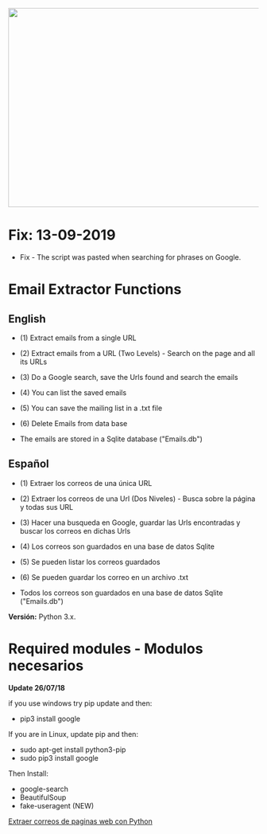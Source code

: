<p align="center">
  <img width="560" height="400" src="https://github.com/DiegoCaraballo/Email-extractor/blob/master/EmailExtractor.PNG">
</p>

# Fix: 13-09-2019
- Fix - The script was pasted when searching for phrases on Google.

# Email Extractor Functions

## English 
- (1) Extract emails from a single URL
- (2) Extract emails from a URL (Two Levels) - Search on the page and all its URLs
- (3) Do a Google search, save the Urls found and search the emails
- (4) You can list the saved emails
- (5) You can save the mailing list in a .txt file
- (6) Delete Emails from data base

- The emails are stored in a Sqlite database ("Emails.db")

## Español
- (1) Extraer los correos de una única URL
- (2) Extraer los correos de una Url (Dos Niveles) - Busca sobre la página y todas sus URL
- (3) Hacer una busqueda en Google, guardar las Urls encontradas y buscar los correos en dichas Urls
- (4) Los correos son guardados en una base de datos Sqlite
- (5) Se pueden listar los correos guardados
- (6) Se pueden guardar los correo en un archivo .txt

- Todos los correos son guardados en una base de datos Sqlite ("Emails.db")

**Versión:** Python 3.x.

# Required modules - Modulos necesarios

**Update 26/07/18**

if you use windows try pip update and then:
- pip3 install google

If you are in Linux, update pip and then:
- sudo apt-get install python3-pip
- sudo pip3 install google

Then Install:
- google-search
- BeautifulSoup
- fake-useragent (NEW)


[Extraer correos de paginas web con Python](http://www.pythondiario.com/2018/04/extraer-correos-electronicos-de-paginas.html)

